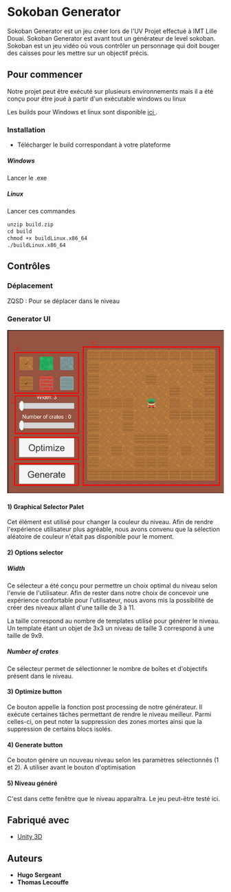 # Sokoban Generator

Sokoban Generator est un jeu créer lors de l'UV Projet effectué à IMT Lille Douai. Sokoban Generator est avant tout un générateur de level sokoban. Sokoban est un jeu vidéo où vous contrôler un  personnage qui doit bouger des caisses pour les mettre sur un objectif précis. 

## Pour commencer

Notre projet peut être exécuté sur plusieurs environnements mais il a été conçu pour être joué à partir d'un exécutable windows ou linux

Les builds pour Windows et linux  sont disponible [ici ](https://tlecouffe.itch.io/chicken-roll).  

### Installation

- Télécharger le build correspondant à votre plateforme

##### Windows 

Lancer le .exe

##### Linux

Lancer ces commandes

```shell
unzip build.zip
cd build
chmod +x buildLinux.x86_64
./buildLinux.x86_64
```



## Contrôles

### Déplacement

 ZQSD : Pour se déplacer dans le niveau

### Generator UI

![](https://github.com/ThomasLecouffe/Sokoban-Project-Scripts/blob/main/media/1605233119604.png)

#### 1) Graphical Selector Palet

Cet élément est utilisé pour changer la couleur du niveau. Afin de rendre l'expérience utilisateur plus agréable, nous avons convenu que la sélection aléatoire de couleur n'était pas disponible pour le moment. 

#### 2) Options selector

##### Width

Ce sélecteur a été conçu pour permettre un choix optimal du niveau selon l'envie de l'utilisateur. Afin de rester dans notre choix de concevoir une expérience confortable pour l'utilisateur, nous avons mis la possibilité de créer des niveaux allant d'une taille de 3 à 11. 

La taille correspond au nombre de templates utilisé pour générer le niveau. Un template étant un objet de 3x3 un niveau de taille 3 correspond à une taille de 9x9.

##### Number of crates

Ce sélecteur permet de sélectionner le nombre de boîtes et d'objectifs présent dans le niveau. 

#### 3) Optimize button

Ce bouton appelle la fonction post processing de notre générateur. Il exécute certaines tâches permettant de rendre le niveau meilleur. Parmi celles-ci, on peut noter la suppression des zones mortes ainsi que la suppression de certains blocs isolés.  

#### 4) Generate button 

Ce bouton génère un nouveau niveau selon les paramètres sélectionnés (1 et 2). A utiliser avant le bouton d'optimisation 

#### 5)  Niveau généré

C'est dans cette fenêtre que le niveau apparaîtra. Le jeu peut-être testé ici.

## Fabriqué avec

- [Unity 3D](https://unity.com/) 

## Auteurs

- **Hugo Sergeant** 
- **Thomas Lecouffe**